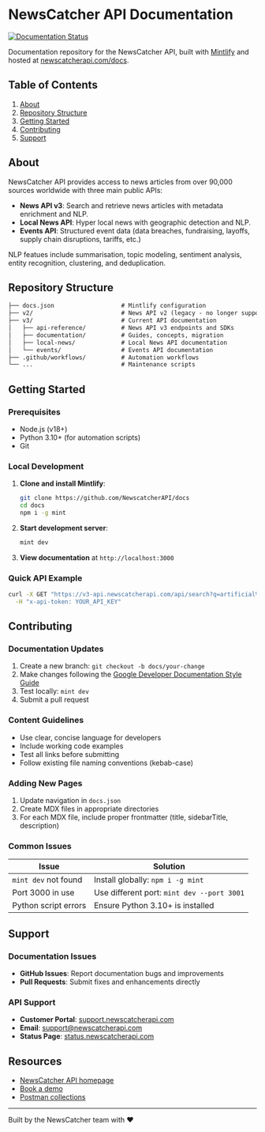 # NewsCatcher API Documentation

[![Documentation Status](https://img.shields.io/website?url=https%3A%2F%2Fwww.newscatcherapi.com%2Fdocs)](https://www.newscatcherapi.com/docs)

Documentation repository for the NewsCatcher API, built with
[Mintlify](https://mintlify.com/) and hosted at
[newscatcherapi.com/docs](https://www.newscatcherapi.com/docs).

## Table of Contents

1. [About](#about)
2. [Repository Structure](#repository-structure)
3. [Getting Started](#getting-started)
4. [Contributing](#contributing)
5. [Support](#support)

## About

NewsCatcher API provides access to news articles from over 90,000 sources
worldwide with three main public APIs:

- **News API v3**: Search and retrieve news articles with metadata enrichment
  and NLP.
- **Local News API**: Hyper local news with geographic detection and NLP.
- **Events API**: Structured event data (data breaches, fundraising, layoffs,
  supply chain disruptions, tariffs, etc.)

NLP featues include summarisation, topic modeling, sentiment analysis, entity
recognition, clustering, and deduplication.

## Repository Structure

```txt
├── docs.json                   # Mintlify configuration
├── v2/                         # News API v2 (legacy - no longer supported)
├── v3/                         # Current API documentation
│   ├── api-reference/          # News API v3 endpoints and SDKs
│   ├── documentation/          # Guides, concepts, migration
│   ├── local-news/             # Local News API documentation
│   └── events/                 # Events API documentation
├── .github/workflows/          # Automation workflows
└── ...                         # Maintenance scripts
```

## Getting Started

### Prerequisites

- Node.js (v18+)
- Python 3.10+ (for automation scripts)
- Git

### Local Development

1. **Clone and install Mintlify**:

   ```bash
   git clone https://github.com/NewscatcherAPI/docs
   cd docs
   npm i -g mint
   ```

2. **Start development server**:

   ```bash
   mint dev
   ```

3. **View documentation** at `http://localhost:3000`

### Quick API Example

```bash
curl -X GET "https://v3-api.newscatcherapi.com/api/search?q=artificial%20intelligence&lang=en" \
  -H "x-api-token: YOUR_API_KEY"
```

## Contributing

### Documentation Updates

1. Create a new branch: `git checkout -b docs/your-change`
2. Make changes following the
   [Google Developer Documentation Style Guide](https://developers.google.com/style)
3. Test locally: `mint dev`
4. Submit a pull request

### Content Guidelines

- Use clear, concise language for developers
- Include working code examples
- Test all links before submitting
- Follow existing file naming conventions (kebab-case)

### Adding New Pages

1. Update navigation in `docs.json`
2. Create MDX files in appropriate directories
3. For each MDX file, include proper frontmatter (title, sidebarTitle,
   description)

### Common Issues

| Issue                | Solution                                   |
| -------------------- | ------------------------------------------ |
| `mint dev` not found | Install globally: `npm i -g mint`          |
| Port 3000 in use     | Use different port: `mint dev --port 3001` |
| Python script errors | Ensure Python 3.10+ is installed           |

## Support

### Documentation Issues

- **GitHub Issues**: Report documentation bugs and improvements
- **Pull Requests**: Submit fixes and enhancements directly

### API Support

- **Customer Portal**:
  [support.newscatcherapi.com](https://support.newscatcherapi.com/customer-portal)
- **Email**: [support@newscatcherapi.com](mailto:support@newscatcherapi.com)
- **Status Page**:
  [status.newscatcherapi.com](https://status.newscatcherapi.com)

## Resources

- [NewsCatcher API homepage](https://www.newscatcherapi.com)
- [Book a demo](https://www.newscatcherapi.com/book-a-demo)
- [Postman collections](https://www.postman.com/newscatcherapi/newscatcher-public-workspace/overview)

---

Built by the NewsCatcher team with ❤️
